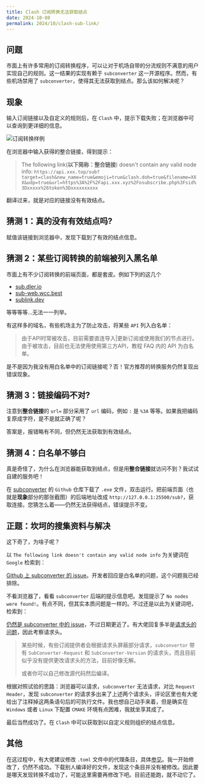 ```yaml
---
title: Clash 订阅转换无法获取结点
date: 2024-10-08
permalink: 2024/10/clash-sub-link/
---
```


## 问题

市面上有许多常用的订阅转换程序，可以让对于机场自带的分流规则不满意的用户实现自己的规则。这一结果的实现有赖于 `subconverter` 这一开源程序。然而，有些机场禁用了 `subconverter`，使得其无法获取到结点。那么该如何解决呢？

## 现象

输入订阅链接以及自定义的规则后，在 `Clash` 中，提示下载失败；在浏览器中可以查询到更详细的信息。

![订阅转换样例](https://static.xialing.icu/img/202410080956325.webp)

在浏览器中输入获得的整合链接，得到提示：

>The following link(**以下简称：整合链接**) doesn't contain any valid node info: `https://api.xxx.top/sub?target=clash&new_name=true&emoji=true&clash.doh=true&filename=XXX&udp=true&url=https%3A%2F%2Fapi.xxx.xyz%2Fosubscribe.php%3Fsid%3Dxxxxx%26token%3Dxxxxxxxxxx`

翻译过来，就是对应的链接没有有效结点。

## 猜测 1：真的没有有效结点吗?

赋值该链接到浏览器中，发现下载到了有效的结点信息。

## 猜测 2：某些订阅转换的前端被列入黑名单

市面上有不少订阅转换的前端页面，都是套皮。例如下列的这几个

* [sub.dler.io](https://sub.dler.io/)
* [sub-web.wcc.best](https://sub-web.wcc.best/)
* [sublink.dev](https://sublink.dev)

等等等等...无法一一列举。

有这样多的域名，有些机场主为了防止攻击，将某些 `API` 列入白名单：

> 由于API时常被攻击，目前需要直连导入|更新订阅或使用我们的节点进行。由于被攻击，目前也无法使用使用第三方API，教程 FAQ 内的 API 为白名单。

是不是因为我没有用白名单中的订阅链接呢？否！官方推荐的转换服务仍然复现出错误现象。

## 猜测 3：链接编码不对?

注意到**整合链接**的 `url=` 部分采用了 `url` 编码，例如 `:` 是 `%3A` 等等。如果我把编码复原成字符，是不是就正确了呢？

答案是，报错略有不同，但仍然无法获取到有效结点。

## 猜测 4：白名单不够白

真是奇怪了，为什么在浏览器能获取到结点，但是用**整合链接**就访问不到？我试试自建的服务吧！

在 [subconverter](https://github.com/tindy2013/subconverter/releases) 的 `Github` 仓库下载了 `.exe` 文件，双击运行。把前端页面（也就是**现象**部分的那张截图）的后端地址改成 `http://127.0.0.1:25500/sub?`，获取连接。您猜怎么着——仍然无法获得结点，错误提示不变。

## 正题：坎坷的搜集资料与解决

这下奇了，为啥子呢？

以 `The following link doesn't contain any valid node info` 为关键词在 `Google` 检索到：

[Github 上 subconverter 的 issue](https://github.com/tindy2013/subconverter/issues/209)。开发者回应是白名单的问题，这个问题我已经排除。

不看浏览器了，看看 `subconverter` 后端的提示信息吧。发现提示了 `No nodes were found!`。有点不同，但其实本质问题是一样的。不过还是以此为关键词吧，检索到：

[仍然是 subconverter 中的 issue](https://github.com/tindy2013/subconverter/issues/579)，不过日期更近了。有大佬回复多半是[请求头的问题](https://github.com/tindy2013/subconverter/issues/573#issuecomment-1436012060)，因此考察请求头。

> 某些时候，有些订阅提供者会根据请求头屏蔽部分请求，`subconvertor` 带有 `SubConverter-Request` 和 `SubConverter-Version` 的请求头，而且目前似乎没有提供更改请求头的方法，目前好像无解。
>
>或者你可以自己修改源代码然后编译。

根据对照试验的思路：浏览器可以请求，`subconverter` 无法请求，对比 `Request Header`，发现 `subconverter` 的请求多出来了上述两个请求头，评论区里也有大佬给出了注释掉这两条语句后的可执行文件。我也想自己动手来着，但是确实在 `Windows` 或者 `Linux` 下配置 `CMAKE` 环境有点困难，我就坐享其成了。

最后当然成功了。在 `Clash` 中可以获取到以自定义规则组织的结点信息。

## 其他

在这过程中，有大佬建议修改 `.toml` 文件中的代理条目，具体[参见](https://github.com/tindy2013/subconverter/issues/579#issuecomment-1587796982)。我一开始修改了，仍然不成功。下载别人编译好的文件，发现这个条目并没有被修改。因此要是哪天发现转换不成功了，可能这里需要再修改下吧。目前还能跑，就不动它了。